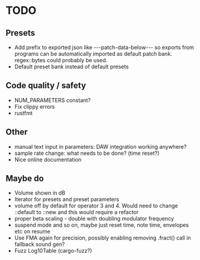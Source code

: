 # TODO

## Presets

* Add prefix to exported json like ---patch-data-below--- so exports from
  programs can be automatically imported as default patch bank. regex::bytes
  could probably be used.
* Default preset bank instead of default presets

## Code quality / safety

* NUM_PARAMETERS constant?
* Fix clippy errors
* rustfmt

## Other

* manual text input in parameters: DAW integration working anywhere?
* sample rate change: what needs to be done? (time reset?)
* Nice online documentation

## Maybe do

* Volume shown in dB
* Iterator for presets and preset parameters
* volume off by default for operator 3 and 4. Would need to change ::default to ::new and this would require a refactor
* proper beta scaling - double with doubling modulator frequency
* suspend mode and so on, maybe just reset time, note time, envelopes etc on resume
* Use FMA again for precision, possibly enabling removing .fract() call
  in fallback sound gen?
* Fuzz Log10Table (cargo-fuzz?)